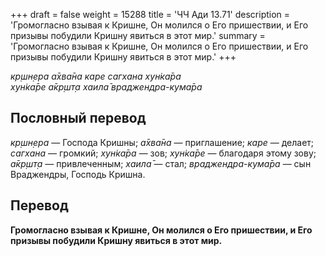 +++
draft = false
weight = 15288
title = 'ЧЧ Ади 13.71'
description = 'Громогласно взывая к Кришне, Он молился о Его пришествии, и Его призывы побудили Кришну явиться в этот мир.'
summary = 'Громогласно взывая к Кришне, Он молился о Его пришествии, и Его призывы побудили Кришну явиться в этот мир.'
+++

_кр̣шн̣ера а̄хва̄на каре сагхана хун̇ка̄ра  
хун̇ка̄ре а̄кр̣шт̣а хаила̄ враджендра-кума̄ра_

## Пословный перевод

_кр̣шн̣ера_ — Господа Кришны; _а̄хва̄на_ — приглашение; _каре_ — делает; _сагхана_ — громкий; _хун̇ка̄ра_ — зов; _хун̇ка̄ре_ — благодаря этому зову; _а̄кр̣шт̣а_ — привлеченным; _хаила̄_ — стал; _враджендра_\-_кума̄ра_ — сын Враджендры, Господь Кришна.

## Перевод

**Громогласно взывая к Кришне, Он молился о Его пришествии, и Его призывы побудили Кришну явиться в этот мир.**
